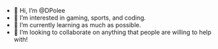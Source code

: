 - 👋 Hi, I’m @DPolee
- 👀 I’m interested in gaming, sports, and coding.
- 🌱 I’m currently learning as much as possible.
- 💞️ I’m looking to collaborate on anything that people are willing to help with!

<!---
DPolee/DPolee is a ✨ special ✨ repository because its `README.md` (this file) appears on your GitHub profile.
You can click the Preview link to take a look at your changes.
--->
